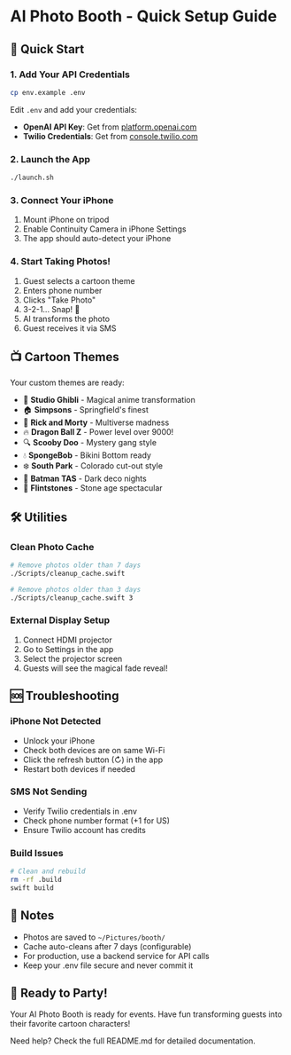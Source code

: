 # AI Photo Booth - Quick Setup Guide

## 🚀 Quick Start

### 1. Add Your API Credentials

```bash
cp env.example .env
```

Edit `.env` and add your credentials:
- **OpenAI API Key**: Get from [platform.openai.com](https://platform.openai.com/api-keys)
- **Twilio Credentials**: Get from [console.twilio.com](https://console.twilio.com/)

### 2. Launch the App

```bash
./launch.sh
```

### 3. Connect Your iPhone

1. Mount iPhone on tripod
2. Enable Continuity Camera in iPhone Settings
3. The app should auto-detect your iPhone

### 4. Start Taking Photos!

1. Guest selects a cartoon theme
2. Enters phone number
3. Clicks "Take Photo"
4. 3-2-1... Snap! 📸
5. AI transforms the photo
6. Guest receives it via SMS

## 📺 Cartoon Themes

Your custom themes are ready:
- 🍃 **Studio Ghibli** - Magical anime transformation
- 🏠 **Simpsons** - Springfield's finest
- 🚀 **Rick and Morty** - Multiverse madness
- 🔥 **Dragon Ball Z** - Power level over 9000!
- 🔍 **Scooby Doo** - Mystery gang style
- 💧 **SpongeBob** - Bikini Bottom ready
- ❄️ **South Park** - Colorado cut-out style
- 🌙 **Batman TAS** - Dark deco nights
- 🔨 **Flintstones** - Stone age spectacular

## 🛠️ Utilities

### Clean Photo Cache
```bash
# Remove photos older than 7 days
./Scripts/cleanup_cache.swift

# Remove photos older than 3 days
./Scripts/cleanup_cache.swift 3
```

### External Display Setup
1. Connect HDMI projector
2. Go to Settings in the app
3. Select the projector screen
4. Guests will see the magical fade reveal!

## 🆘 Troubleshooting

### iPhone Not Detected
- Unlock your iPhone
- Check both devices are on same Wi-Fi
- Click the refresh button (↻) in the app
- Restart both devices if needed

### SMS Not Sending
- Verify Twilio credentials in .env
- Check phone number format (+1 for US)
- Ensure Twilio account has credits

### Build Issues
```bash
# Clean and rebuild
rm -rf .build
swift build
```

## 📝 Notes

- Photos are saved to `~/Pictures/booth/`
- Cache auto-cleans after 7 days (configurable)
- For production, use a backend service for API calls
- Keep your .env file secure and never commit it

## 🎉 Ready to Party!

Your AI Photo Booth is ready for events. Have fun transforming guests into their favorite cartoon characters!

Need help? Check the full README.md for detailed documentation. 